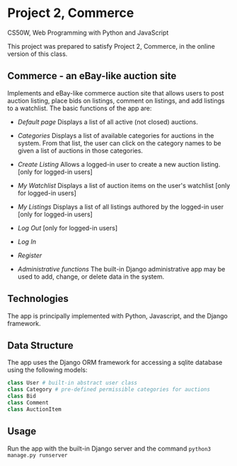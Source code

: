 # Project 2, Commerce

CS50W, Web Programming with Python and JavaScript

This project was prepared to satisfy Project 2, Commerce, in the online version of this class.

## Commerce - an eBay-like auction site

Implements and eBay-like commerce auction site that allows users to post auction listing, place bids on listings, comment on listings, and add listings to a watchlist. The basic functions of the app are:

- *Default page* Displays a list of all active (not closed) auctions.

- *Categories* Displays a list of available categories for auctions in the system. From that list, the user can click on the category names to be given a list of auctions in those categories.

- *Create Listing* Allows a logged-in user to create a new auction listing. [only for logged-in users]

- *My Watchlist* Displays a list of auction items on the user's watchlist  [only for logged-in users]

- *My Listings* Displays a list of all listings authored by the logged-in user [only for logged-in users]

- *Log Out* [only for logged-in users]

- *Log In*

- *Register*

- *Administrative functions* The built-in Django administrative app may be used to add, change, or delete data in the system.

## Technologies

The app is principally implemented with Python, Javascript, and the Django framework.

## Data Structure

The app uses the Django ORM framework for accessing a sqlite database using the following models:

```python
class User # built-in abstract user class
class Category # pre-defined permissible categories for auctions
class Bid
class Comment
class AuctionItem
```

## Usage

Run the app with the built-in Django server and the command `python3 manage.py runserver`



